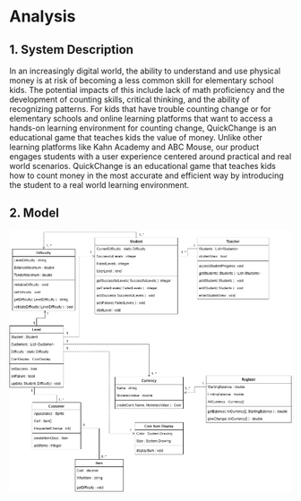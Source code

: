 # Analysis

## 1. System Description


In an increasingly digital world, the ability to understand and use physical money is at risk of becoming a less common skill for elementary school kids. The potential impacts of this include lack of math proficiency and the development of counting skills, critical thinking, and the ability of recognizing patterns. 
For kids that have trouble counting change or for elementary schools and online learning platforms that want to access a hands-on learning environment for counting change, QuickChange is an educational game that teaches kids the value of money. Unlike other learning platforms like Kahn Academy and ABC Mouse, our product engages students with a user experience centered around practical and real world scenarios. QuickChange is an educational game that teaches kids how to count money in the most accurate and efficient way by introducing the student to a real world learning environment.



## 2. Model

![image](https://github.com/James-d-Harris/QuickChange/blob/analysis-development/images/UMLDiagramD3UPDATED.png)
  
